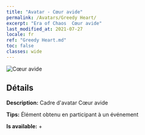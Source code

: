 ```yaml
---
title: "Avatar - Cœur avide"
permalink: /Avatars/Greedy Heart/
excerpt: "Era of Chaos  Cœur avide"
last_modified_at: 2021-07-27
locale: fr
ref: "Greedy Heart.md"
toc: false
classes: wide
---
```

 ![Cœur avide](/images/a/avatarFrame_75.png)

## Détails

 **Description:** Cadre d'avatar Cœur avide 

 **Tips:** Élément obtenu en participant à un événement 

 **Is available:**  + 


